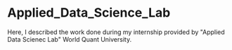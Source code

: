 # Applied_Data_Science_Lab
 Here, I described the work done during my internship provided by "Applied Data Scienec Lab"  World Quant University.
